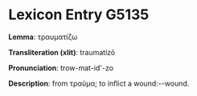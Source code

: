 # Lexicon Entry G5135

**Lemma**: τραυματίζω

**Transliteration (xlit)**: traumatízō

**Pronunciation**: trow-mat-id'-zo

**Description**:
from τραῦμα; to inflict a wound:--wound.
